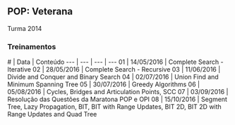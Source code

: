 ## POP: Veterana
Turma 2014

### Treinamentos

\# | Data | Conteúdo
--- | --- | --- | ---
01 | 14/05/2016 | Complete Search - Iterative
02 | 28/05/2016 | Complete Search - Recursive
03 | 11/06/2016 | Divide and Conquer and Binary Search
04 | 02/07/2016 | Union Find and Minimum Spanning Tree
05 | 30/07/2016 | Greedy Algorithms
06 | 05/08/2016 | Cycles, Bridges and Articulation Points, SCC
07 | 03/09/2016 | Resolução das Questões da Maratona POP e OPI
08 | 15/10/2016 | Segment Tree, Lazy Propagation, BIT, BIT with Range Updates, BIT 2D, BIT 2D with Range Updates and Quad Tree
